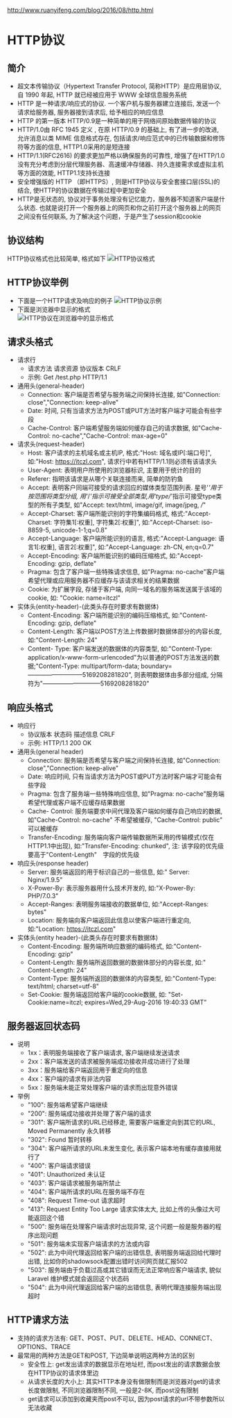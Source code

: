 http://www.ruanyifeng.com/blog/2016/08/http.html
# HTTP协议
## 简介
- 超文本传输协议（Hypertext Transfer Protocol, 简称HTTP）是应用层协议, 自 1990 年起, HTTP 就已经被应用于 WWW 全球信息服务系统
- HTTP 是一种请求/响应式的协议. 一个客户机与服务器建立连接后, 发送一个请求给服务器, 服务器接到请求后, 给予相应的响应信息
- HTTP 的第一版本 HTTP/0.9是一种简单的用于网络间原始数据传输的协议
- HTTP/1.0由 RFC 1945 定义 , 在原 HTTP/0.9 的基础上, 有了进一步的改进, 允许消息以类 MIME 信息格式存在, 包括请求/响应范式中的已传输数据和修饰符等方面的信息, HTTP1.0采用的是短连接
- HTTP/1.1(RFC2616) 的要求更加严格以确保服务的可靠性, 增强了在HTTP/1.0 没有充分考虑到分层代理服务器、高速缓冲存储器、持久连接需求或虚拟主机等方面的效能, HTTP1.1支持长连接
- 安全增强版的 HTTP （即HTTPS）, 则是HTTP协议与安全套接口层(SSL)的结合, 使HTTP的协议数据在传输过程中更加安全
- HTTP是无状态的, 协议对于事务处理没有记忆能力，服务器不知道客户端是什么状态. 也就是说打开一个服务器上的网页和你之前打开这个服务器上的网页之间没有任何联系, 为了解决这个问题，于是产生了session和cookie

## 协议结构
HTTP协议格式也比较简单, 格式如下
![HTTP协议格式](./proto-fmt.png "HTTP协议格式")

## HTTP协议举例
- 下面是一个HTTP请求及响应的例子
![HTTP协议示例](./proto-example.png "HTTP协议示例")
- 下面是浏览器中显示的格式  
![HTTP协议在浏览器中的显示格式](./proto-demo.png "HTTP协议在浏览器中的显示格式")

## 请求头格式
- 请求行
    - 请求方法  请求资源  协议版本 CRLF
    - 示例: Get /test.php HTTP/1.1
- 通用头(general-header)
    - Connection: 客户端是否希望与服务端之间保持长连接, 如"Connection: close","Connection: keep-alive"
    - Date: 时间, 只有当请求方法为POST或PUT方法时客户端才可能会有些字段
    - Cache-Control: 客户端希望服务端如何缓存自己的请求数据, 如"Cache-Control: no-cache","Cache-Control: max-age=0"
- 请求头(request-header)
    - Host: 客户请求的主机域名或主机IP, 格式:"Host: 域名或IP[:端口号]", 如:"Host: https://itczl.com", 请求行中若有HTTP/1.1则必须有该请求头
    - User-Agent: 表明用户所使用的浏览器标识, 主要用于统计的目的
    - Referer: 指明该请求是从哪个关联连接而来, 简单的防钓鱼
    - Accept: 表明客户同端可接受的请求回应的媒体类型范围列表. 星号'*'用于按范围将类型分组, 用'*/*'指示可接受全部类型,用'type/*'指示可接受type类型的所有子类型, 如"Accept: text/html, image/gif, image/jpeg, */*"
    - Accept-Charset: 客户端所能识别的字符集编码格式, 格式:"Accept-Charset: 字符集1[:权重], 字符集2[:权重]", 如:"Accept-Charset: iso-8859-5, unicode-1-1;q=0.8" 
    - Accept-Language: 客户端所能识别的语言, 格式:"Accept-Language: 语言1[:权重], 语言2[:权重]", 如:"Accept-Language: zh-CN, en;q=0.7" 
    - Accept-Encoding: 客户端所能识别的编码压缩格式, 如:"Accept-Encoding: gzip, deflate" 
    - Pragma: 包含了客户端一些特殊请求信息, 如"Pragma: no-cache"客户端希望代理或应用服务器不应缓存与该请求相关的结果数据 
    - Cookie: 为扩展字段, 存储于客户端, 向同一域名的服务端发送属于该域的cookie, 如: "Cookie: name=itczl"
- 实体头(entity-header)-(此类头存在时要求有数据体)
    - Content-Encoding: 客户端所能识别的编码压缩格式, 如:"Content-Encoding: gzip, deflate" 
    - Content-Length: 客户端以POST方法上传数据时数据体部分的内容长度, 如:"Content-Length: 24" 
    - Content- Type: 客户端发送的数据体的内容类型, 如:"Content-Type: application/x-www-form-urlencoded"为以普通的POST方法发送的数据;"Content-Type: multipart/form-data; boundary=—————————5169208281820", 则表明数据体由多部分组成, 分隔符为"—————————–5169208281820" 

## 响应头格式
- 响应行
    - 协议版本  状态码  描述信息 CRLF
    - 示例: HTTP/1.1  200  OK
- 通用头(general header)
    - Connection: 服务端是否希望与客户端之间保持长连接, 如"Connection: close","Connection: keep-alive"
    - Date: 响应时间, 只有当请求方法为POST或PUT方法时客户端才可能会有些字段 
    - Pragma: 包含了服务端一些特殊响应信息, 如"Pragma: no-cache"服务端希望代理或客户端不应缓存结果数据
    - Cache- Control: 服务端要求中间代理及客户端如何缓存自己响应的数据, 如"Cache-Control: no-cache" 不希望被缓存, "Cache-Control: public" 可以被缓存 
    - Transfer-Encoding: 服务端向客户端传输数据所采用的传输模式(仅在HTTP1.1中出现), 如:"Transfer-Encoding: chunked", 注: 该字段的优先级要高于"Content-Length"　字段的优先级
- 响应头(response header)
    - Server: 服务端返回的用于标识自己的一些信息, 如:" Server: Nginx/1.9.5"
    - X-Power-By: 表示服务器用什么技术开发的, 如:"X-Power-By: PHP/7.0.3"
    - Accept-Ranges: 表明服务端接收的数据单位, 如:"Accept-Ranges: bytes"
    - Location: 服务端向客户端返回此信息以使客户端进行重定向, 如:"Location: https://itczl.com"
- 实体头(entity header)-(此类头存在时要求有数据体)
    - Content-Encoding: 服务端所响应数据的编码格式, 如:"Content-Encoding: gzip"
    - Content-Length: 服务端所返回数据的数据体部分的内容长度, 如:" Content-Length: 24"
    - Content-Type: 服务端所返回的数据体的内容类型, 如:"Content-Type: text/html; charset=utf-8"  
    - Set-Cookie: 服务端返回给客户端的cookie数据, 如: "Set-Cookie:name=itczl; expires=Wed,29-Aug-2016 19:40:33 GMT”

## 服务器返回状态码
- 说明
    - 1xx：表明服务端接收了客户端请求, 客户端继续发送请求
    - 2xx：客户端发送的请求被服务端成功接收并成功进行了处理
    - 3xx：服务端给客户端返回用于重定向的信息
    - 4xx：客户端的请求有非法内容
    - 5xx：服务端未能正常处理客户端的请求而出现意外错误
- 举例
    - "100": 服务端希望客户端继续
    - "200": 服务端成功接收并处理了客户端的请求
    - "301": 客户端所请求的URL已经移走, 需要客户端重定向到其它的URL, Moved Permanently 永久转移
    - "302": Found 暂时转移
    - "304": 客户端所请求的URL未发生变化, 表示客户端本地有缓存直接用就行了
    - "400": 客户端请求错误
    - "401": Unauthorized 未认证
    - "403": 客户端请求被服务端所禁止
    - "404": 客户端所请求的URL在服务端不存在
    - "408": Request Time-out 请求超时
    - "413": Request Entity Too Large 请求实体太大, 比如上传的头像过大可能返回这个错
    - "500": 服务端在处理客户端请求时出现异常, 这个问题一般是服务器的程序出现问题
    - "501": 服务端未实现客户端请求的方法或内容
    - "502": 此为中间代理返回给客户端的出错信息, 表明服务端返回给代理时出错, 比如你的shadowsock配置出错时访问网页就汇报502
    - "503": 服务端由于负载过高或其它错误而无法正常响应客户端请求, 貌似 Laravel 维护模式就会返回这个状态码
    - "504": 此为中间代理返回给客户端的出错信息, 表明代理连接服务端出现超时

## HTTP请求方法
- 支持的请求方法有: GET、POST、PUT、DELETE、HEAD、CONNECT、OPTIONS、TRACE  
- 最常用的两种方法是GET和POST, 下边简单说明这两种方法的区别
    - 安全性上: get发出请求的数据显示在地址栏, 而post发出的请求数据会放在HTTP协议的请求体里边
    - 从请求长度的大小上: 其实HTTP本身没有做限制而是浏览器对get的请求长度做限制, 不同浏览器限制不同, 一般是2-8K, 而post没有限制
    - get请求可以添加到收藏夹而post不可以, 因为post请求的url不带参数所以无法收藏
